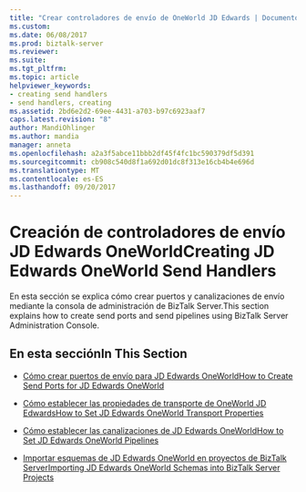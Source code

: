 ```yaml
---
title: "Crear controladores de envío de OneWorld JD Edwards | Documentos de Microsoft"
ms.custom: 
ms.date: 06/08/2017
ms.prod: biztalk-server
ms.reviewer: 
ms.suite: 
ms.tgt_pltfrm: 
ms.topic: article
helpviewer_keywords:
- creating send handlers
- send handlers, creating
ms.assetid: 2bd6e2d2-69ee-4431-a703-b97c6923aaf7
caps.latest.revision: "8"
author: MandiOhlinger
ms.author: mandia
manager: anneta
ms.openlocfilehash: a2a3f5abce11bbb2df45f4fc1bc590379df5d391
ms.sourcegitcommit: cb908c540d8f1a692d01dc8f313e16cb4b4e696d
ms.translationtype: MT
ms.contentlocale: es-ES
ms.lasthandoff: 09/20/2017
---
```

# <a name="creating-jd-edwards-oneworld-send-handlers"></a><span data-ttu-id="519e8-102">Creación de controladores de envío JD Edwards OneWorld</span><span class="sxs-lookup"><span data-stu-id="519e8-102">Creating JD Edwards OneWorld Send Handlers</span></span>
<span data-ttu-id="519e8-103">En esta sección se explica cómo crear puertos y canalizaciones de envío mediante la consola de administración de BizTalk Server.</span><span class="sxs-lookup"><span data-stu-id="519e8-103">This section explains how to create send ports and send pipelines using BizTalk Server Administration Console.</span></span>  
  
## <a name="in-this-section"></a><span data-ttu-id="519e8-104">En esta sección</span><span class="sxs-lookup"><span data-stu-id="519e8-104">In This Section</span></span>  
  
-   [<span data-ttu-id="519e8-105">Cómo crear puertos de envío para JD Edwards OneWorld</span><span class="sxs-lookup"><span data-stu-id="519e8-105">How to Create Send Ports for JD Edwards OneWorld</span></span>](../core/how-to-create-send-ports-for-jd-edwards-oneworld.md)  
  
-   [<span data-ttu-id="519e8-106">Cómo establecer las propiedades de transporte de OneWorld JD Edwards</span><span class="sxs-lookup"><span data-stu-id="519e8-106">How to Set JD Edwards OneWorld Transport Properties</span></span>](../core/how-to-set-jd-edwards-oneworld-transport-properties.md)  
  
-   [<span data-ttu-id="519e8-107">Cómo establecer las canalizaciones de JD Edwards OneWorld</span><span class="sxs-lookup"><span data-stu-id="519e8-107">How to Set JD Edwards OneWorld Pipelines</span></span>](../core/how-to-set-jd-edwards-oneworld-pipelines.md)  
  
-   [<span data-ttu-id="519e8-108">Importar esquemas de JD Edwards OneWorld en proyectos de BizTalk Server</span><span class="sxs-lookup"><span data-stu-id="519e8-108">Importing JD Edwards OneWorld Schemas into BizTalk Server Projects</span></span>](../core/importing-jd-edwards-oneworld-schemas-into-biztalk-server-projects.md)